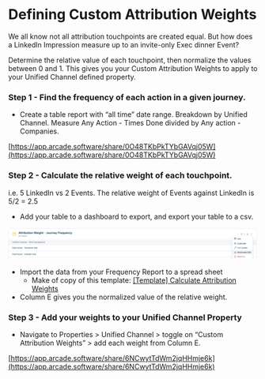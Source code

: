 # Defining Custom Attribution Weights

We all know not all attribution touchpoints are created equal. But how does a LinkedIn Impression measure up to an invite-only Exec dinner Event? 

Determine the relative value of each touchpoint, then normalize the values between 0 and 1. This gives you your Custom Attribution Weights to apply to your Unified Channel defined property. 

### Step 1 - Find the frequency of each action in a given journey.

- Create a table report with “all time” date range. Breakdown by Unified Channel. Measure Any Action - Times Done divided by Any action - Companies.

[https://app.arcade.software/share/0O48TKbPkTYbGAVqj05W](https://app.arcade.software/share/0O48TKbPkTYbGAVqj05W)

### Step 2 - Calculate the relative weight of each touchpoint.

i.e. 5 LinkedIn vs 2 Events. The relative weight of Events against LinkedIn is 5/2 = 2.5

- Add your table to a dashboard to export, and export your table to a csv.

![Untitled](Defining-Custom-Attribution-Weights/Untitled.png)

- Import the data from your Frequency Report to a spread sheet
    - Make of copy of this template: [[Template] Calculate Attribution Weights](https://docs.google.com/spreadsheets/d/1LflKkxHWUyFQXdSHW4wBxiEuLxEEVqIAEqRpoGsXVSo/edit?usp=sharing)
- Column E gives you the normalized value of the relative weight.

### Step 3 - Add your weights to your Unified Channel Property

- Navigate to Properties > Unified Channel > toggle on “Custom Attribution Weights” > add each weight from Column E.

[https://app.arcade.software/share/6NCwytTdWm2jqHHmje6k](https://app.arcade.software/share/6NCwytTdWm2jqHHmje6k)